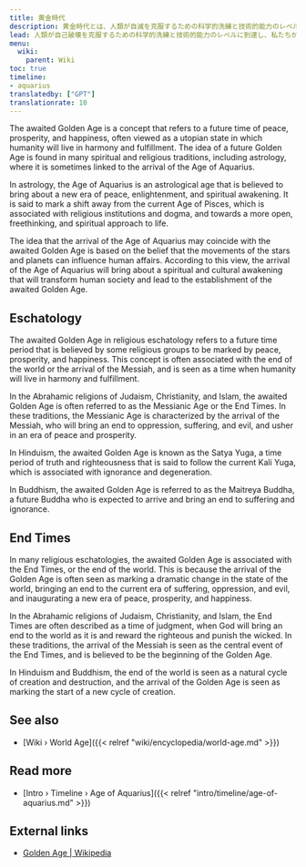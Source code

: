 ```yaml
---
title: 黄金時代
description: 黄金時代とは、人類が自滅を克服するための科学的洗練と技術的能力のレベルに到達し、私たちが自らの過去についての真実を学び、約束された遺産を受け取る豊かさと富の時代を迎えることを可能にする瞬間です。私たちの父であるエロヒムによって。この黄金時代は、水瓶座の時代への突入と、未知の高さの世界的な大覚醒と一致する可能性があります。
lead: 人類が自己破壊を克服するための科学的洗練と技術的能力のレベルに到達し、私たちが自らの過去についての真実を学び、父祖たちが約束した遺産を受け取る豊かさと富の時代を迎えることを可能にする瞬間、エロヒム。この黄金時代は、水瓶座の時代への突入と、未知の高さの世界的な大覚醒と一致する可能性があります。
menu:
  wiki:
    parent: Wiki
toc: true
timeline:
- aquarius
translatedby: ["GPT"]
translationrate: 10
---
```


The awaited Golden Age is a concept that refers to a future time of peace, prosperity, and happiness, often viewed as a utopian state in which humanity will live in harmony and fulfillment. The idea of a future Golden Age is found in many spiritual and religious traditions, including astrology, where it is sometimes linked to the arrival of the Age of Aquarius.

In astrology, the Age of Aquarius is an astrological age that is believed to bring about a new era of peace, enlightenment, and spiritual awakening. It is said to mark a shift away from the current Age of Pisces, which is associated with religious institutions and dogma, and towards a more open, freethinking, and spiritual approach to life.

The idea that the arrival of the Age of Aquarius may coincide with the awaited Golden Age is based on the belief that the movements of the stars and planets can influence human affairs. According to this view, the arrival of the Age of Aquarius will bring about a spiritual and cultural awakening that will transform human society and lead to the establishment of the awaited Golden Age.

## Eschatology

The awaited Golden Age in religious eschatology refers to a future time period that is believed by some religious groups to be marked by peace, prosperity, and happiness. This concept is often associated with the end of the world or the arrival of the Messiah, and is seen as a time when humanity will live in harmony and fulfillment.

In the Abrahamic religions of Judaism, Christianity, and Islam, the awaited Golden Age is often referred to as the Messianic Age or the End Times. In these traditions, the Messianic Age is characterized by the arrival of the Messiah, who will bring an end to oppression, suffering, and evil, and usher in an era of peace and prosperity.

In Hinduism, the awaited Golden Age is known as the Satya Yuga, a time period of truth and righteousness that is said to follow the current Kali Yuga, which is associated with ignorance and degeneration.

In Buddhism, the awaited Golden Age is referred to as the Maitreya Buddha, a future Buddha who is expected to arrive and bring an end to suffering and ignorance.

## End Times

In many religious eschatologies, the awaited Golden Age is associated with the End Times, or the end of the world. This is because the arrival of the Golden Age is often seen as marking a dramatic change in the state of the world, bringing an end to the current era of suffering, oppression, and evil, and inaugurating a new era of peace, prosperity, and happiness.

In the Abrahamic religions of Judaism, Christianity, and Islam, the End Times are often described as a time of judgment, when God will bring an end to the world as it is and reward the righteous and punish the wicked. In these traditions, the arrival of the Messiah is seen as the central event of the End Times, and is believed to be the beginning of the Golden Age.

In Hinduism and Buddhism, the end of the world is seen as a natural cycle of creation and destruction, and the arrival of the Golden Age is seen as marking the start of a new cycle of creation.

## See also

- [Wiki › World Age]({{< relref "wiki/encyclopedia/world-age.md" >}})

## Read more

- [Intro › Timeline › Age of Aquarius]({{< relref "intro/timeline/age-of-aquarius.md" >}})

## External links

- [Golden Age | Wikipedia](https://en.wikipedia.org/wiki/Golden_Age)
